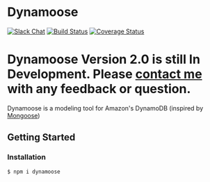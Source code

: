 # Dynamoose

[![Slack Chat](https://img.shields.io/badge/chat-on%20slack-informational.svg)](https://publicslack.com/slacks/dynamoose/invites/new) [![Build Status](https://travis-ci.org/dynamoosejs/dynamoose.svg)](https://travis-ci.org/dynamoosejs/dynamoose) [![Coverage Status](https://coveralls.io/repos/github/dynamoosejs/dynamoose/badge.svg?branch=master)](https://coveralls.io/github/dynamoosejs/dynamoose?branch=master)

# Dynamoose Version 2.0 is still In Development. Please [contact me](https://charlie.fish/contact) with any feedback or question.

Dynamoose is a modeling tool for Amazon's DynamoDB (inspired by [Mongoose](http://mongoosejs.com/))


## Getting Started

### Installation

    $ npm i dynamoose
